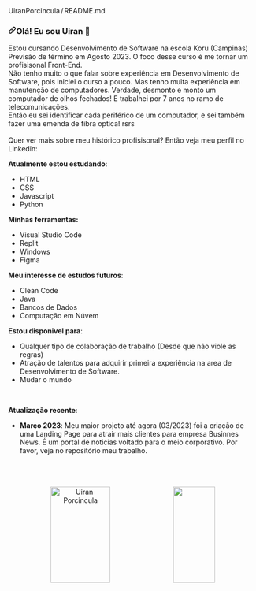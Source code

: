 <!DOCTYPE html PUBLIC "-//W3C//DTD HTML 4.01 Transitional//EN">
<html>
<head>
</head>
<body>
<div style="text-align: left;" class="Box mt-4 profile-readme">
<div class="Box-body p-4">
<div class="d-flex flex-justify-between">
<div class="text-mono text-small mb-3">UiranPorcincula<span
 class="color-fg-muted d-inline-block" style="padding: 0px 2px;">/</span>README<span
 class="color-fg-muted">.md</span>
</div>
</div>
<article class="markdown-body entry-content container-lg f5"
 itemprop="text"></article>
<h3 dir="auto"><a
 id="user-content-hi-there-im-durgesh-samariya-" class="anchor"
 aria-hidden="true" href="#hi-there-im-durgesh-samariya-"><svg
 class="octicon octicon-link" viewbox="0 0 16 16"
 version="1.1" width="16" height="16"
 aria-hidden="true"><path
 d="m7.775 3.275 1.25-1.25a3.5 3.5 0 1 1 4.95 4.95l-2.5 2.5a3.5 3.5 0 0 1-4.95 0 .751.751 0 0 1 .018-1.042.751.751 0 0 1 1.042-.018 1.998 1.998 0 0 0 2.83 0l2.5-2.5a2.002 2.002 0 0 0-2.83-2.83l-1.25 1.25a.751.751 0 0 1-1.042-.018.751.751 0 0 1-.018-1.042Zm-4.69 9.64a1.998 1.998 0 0 0 2.83 0l1.25-1.25a.751.751 0 0 1 1.042.018.751.751 0 0 1 .018 1.042l-1.25 1.25a3.5 3.5 0 1 1-4.95-4.95l2.5-2.5a3.5 3.5 0 0 1 4.95 0 .751.751 0 0 1-.018 1.042.751.751 0 0 1-1.042.018 1.998 1.998 0 0 0-2.83 0l-2.5 2.5a1.998 1.998 0 0 0 0 2.83Z"></path></svg></a>Ol&aacute;!
Eu sou Uiran <g-emoji class="g-emoji" alias="wave"
 fallback-src="https://github.githubassets.com/images/icons/emoji/unicode/1f44b.png">👋</g-emoji></h3>
Estou cursando Desenvolvimento de Software na escola Koru (Campinas)<br>
Previs&atilde;o de t&eacute;rmino em Agosto 2023. O foco desse
curso &eacute; me tornar um profisisonal Front-End.<br>
N&atilde;o tenho muito o que falar sobre experi&ecirc;ncia em
Desenvolvimento de
Software, pois iniciei o curso a pouco. Mas tenho muita
experi&ecirc;ncia em<br>
manuten&ccedil;&atilde;o
de computadores. Verdade, desmonto e monto um computador de olhos
fechados! E trabalhei por 7 anos no ramo de
telecomunica&ccedil;&otilde;es.<br>
Ent&atilde;o eu sei identificar cada perif&eacute;rico de um
computador, e sei tamb&eacute;m fazer uma emenda de fibra optica!
rsrs<br>
<br>
Quer ver mais sobre meu hist&oacute;rico profisisonal?
Ent&atilde;o veja meu perfil no Linkedin:&nbsp;
<p dir="auto"><strong></strong></p>
<p dir="auto"><strong>Atualmente estou estudando</strong>:</p>
<ul dir="auto">
  <li>HTML</li>
  <li>CSS</li>
  <li>Javascript</li>
  <li>Python</li>
</ul>
<strong>Minhas ferramentas:<br>
</strong>
<ul dir="auto">
  <li>Visual Studio Code</li>
  <li>Replit</li>
  <li>Windows</li>
  <li>Figma</li>
</ul>
<p dir="auto"><strong>Meu interesse de estudos
futuros</strong>:</p>
<ul dir="auto">
  <li>Clean Code</li>
  <li>Java</li>
  <li>Bancos de Dados</li>
  <li>Computa&ccedil;&atilde;o em N&uacute;vem</li>
</ul>
<p dir="auto"><strong>Estou disponivel para</strong>:</p>
<ul dir="auto">
  <li>Qualquer tipo de colabora&ccedil;&atilde;o de
trabalho (Desde que n&atilde;o viole as regras)</li>
  <li>Atra&ccedil;&atilde;o de talentos para adquirir
primeira experi&ecirc;ncia na area de Desenvolvimento de Software.<br>
  </li>
  <li>Mudar o mundo</li>
</ul>
<br>
<p dir="auto"><strong>Atualiza&ccedil;&atilde;o
recente</strong>:</p>
<ul dir="auto">
  <li><strong>Mar&ccedil;o 2023</strong>:&nbsp;Meu
maior projeto at&eacute; agora (03/2023) foi a
cria&ccedil;&atilde;o de uma Landing Page para atrair mais
clientes para empresa Businnes News. &Eacute; um portal de noticias
voltado para o meio corporativo. Por
favor, veja no reposit&oacute;rio meu trabalho.<br>
  </li>
</ul>
<br>
<br>
<br>
<div align="center"> <img
 src="https://github-readme-stats.vercel.app/api?username=UiranPorcincula&amp;show_icons=true&amp;count_private=true&amp;hide_border=true&amp;title_color=ff91a4&amp;icon_color=ff91a4&amp;text_color=c9d1d9&amp;bg_color=0d1117"
 alt="Uiran Porcincula" height="195" width="49%">
<img
 src="https://github-readme-stats.vercel.app/api/top-langs/?username=UiranPorcincula&amp;layout=compact&amp;hide_border=true&amp;title_color=ff91a4&amp;text_color=ff91a4&amp;bg_color=0d1117"
 height="195" width="41%">
</div>
</div>
</div>
</body>
</html>
